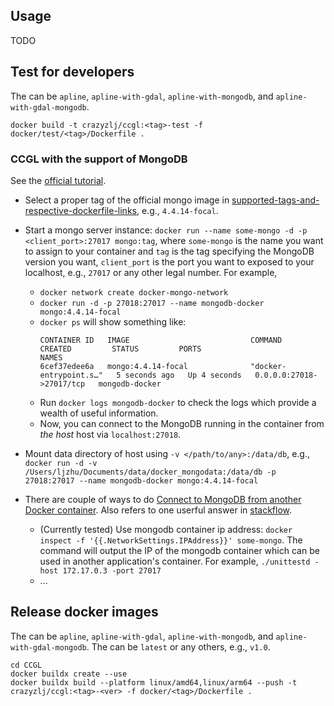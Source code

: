 
## Usage

TODO

## Test for developers
The <tag> can be `apline`, `apline-with-gdal`, `apline-with-mongodb`, and `apline-with-gdal-mongodb`.
```
docker build -t crazyzlj/ccgl:<tag>-test -f docker/test/<tag>/Dockerfile .
```

### CCGL with the support of MongoDB

See the [official tutorial](https://www.mongodb.com/compatibility/docker).

+ Select a proper tag of the official mongo image in [supported-tags-and-respective-dockerfile-links](https://github.com/docker-library/docs/blob/master/mongo/README.md#supported-tags-and-respective-dockerfile-links), e.g., `4.4.14-focal`.
+ Start a mongo server instance: `docker run --name some-mongo -d -p <client_port>:27017 mongo:tag`,
where `some-mongo` is the name you want to assign to your container and 
`tag` is the tag specifying the MongoDB version you want,
`client_port` is the port you want to exposed to your localhost, e.g., `27017` or any other legal number.
For example, 
  + `docker network create docker-mongo-network`
  + `docker run -d -p 27018:27017 --name mongodb-docker mongo:4.4.14-focal`
  + `docker ps` will show something like:
    ```
    CONTAINER ID   IMAGE                           COMMAND                  CREATED         STATUS         PORTS                                 NAMES
    6cef37edee6a   mongo:4.4.14-focal              "docker-entrypoint.s…"   5 seconds ago   Up 4 seconds   0.0.0.0:27018->27017/tcp   mongodb-docker
    ```
  + Run `docker logs mongodb-docker` to check the logs which provide a wealth of useful information.
  + Now, you can connect to the MongoDB running in the container from *the host* host via `localhost:27018`.
  
+ Mount data directory of host using `-v </path/to/any>:/data/db`, e.g., 
`docker run -d -v /Users/ljzhu/Documents/data/docker_mongodata:/data/db -p 27018:27017 --name mongodb-docker mongo:4.4.14-focal`

+ There are couple of ways to do [Connect to MongoDB from another Docker container](https://github.com/docker-library/docs/blob/master/mongo/README.md#connect-to-mongodb-from-another-docker-container). 
Also refers to one userful answer in [stackflow](https://stackoverflow.com/a/43962099).
  + (Currently tested) Use mongodb container ip address: `docker inspect -f '{{.NetworkSettings.IPAddress}}' some-mongo`.
    The command will output the IP of the mongodb container which can be used in another application's container.
    For example, `./unittestd -host 172.17.0.3 -port 27017`
  + ...

## Release docker images

The <tag> can be `apline`, `apline-with-gdal`, `apline-with-mongodb`, and `apline-with-gdal-mongodb`.
The <ver> can be `latest` or any others, e.g., `v1.0`.
```
cd CCGL
docker buildx create --use
docker buildx build --platform linux/amd64,linux/arm64 --push -t crazyzlj/ccgl:<tag>-<ver> -f docker/<tag>/Dockerfile .
```
